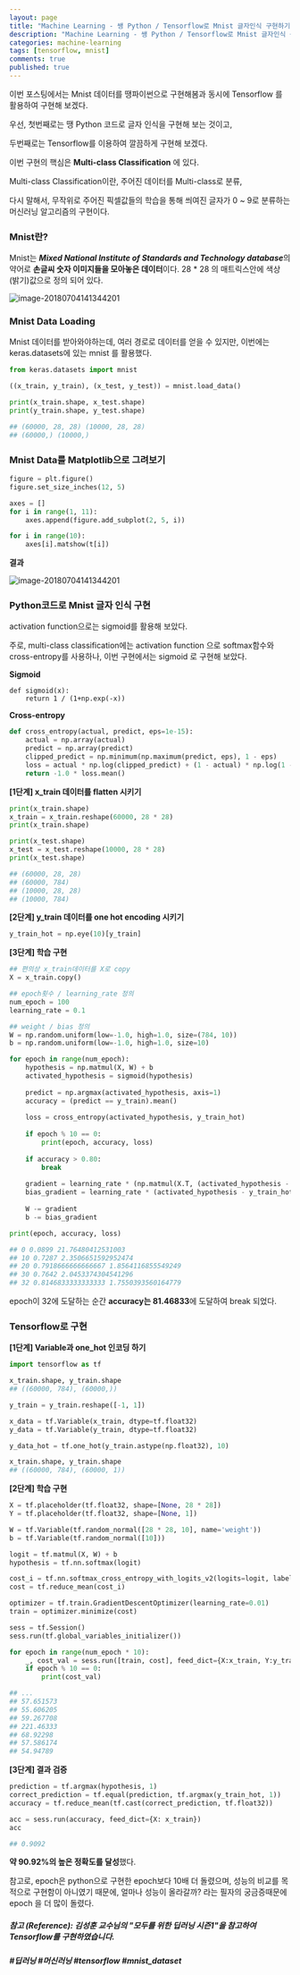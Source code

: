 ```yaml
---
layout: page
title: "Machine Learning - 쌩 Python / Tensorflow로 Mnist 글자인식 구현하기"
description: "Machine Learning - 쌩 Python / Tensorflow로 Mnist 글자인식 구현하기"
categories: machine-learning
tags: [tensorflow, mnist]
comments: true
published: true
---
```


이번 포스팅에서는 Mnist 데이터를 땡파이썬으로 구현해봄과 동시에 Tensorflow 를 활용하여 구현해 보겠다.

우선, 첫번째로는 땡 Python 코드로 글자 인식을 구현해 보는 것이고,

두번째로는 Tensorflow를 이용하여 깔끔하게 구현해 보겠다.

이번 구현의 핵심은 **Multi-class Classification** 에 있다.

Multi-class Classification이란, 주어진 데이터를 Multi-class로 분류,

다시 말해서, 무작위로 주어진 픽셀값들의 학습을 통해 씌여진 글자가 0 ~ 9로 분류하는 머신러닝 알고리즘의 구현이다.



### Mnist란?

Mnist는 ***Mixed National Institute of Standards and Technology database***의 약어로 **손글씨 숫자 이미지들을 모아놓은 데이터**이다. 28 * 28 의 매트릭스안에 색상 (밝기)값으로 정의 되어 있다.

![image-20180704141344201]({{site.baseurl}}/images/2018-07-04-Mnist/image-20180704141344201.png)



### Mnist Data Loading

Mnist 데이터를 받아와야하는데, 여러 경로로 데이터를 얻을 수 있지만, 이번에는 keras.datasets에 있는 mnist 를 활용했다.

```python
from keras.datasets import mnist

((x_train, y_train), (x_test, y_test)) = mnist.load_data()

print(x_train.shape, x_test.shape)
print(y_train.shape, y_test.shape)

## (60000, 28, 28) (10000, 28, 28)
## (60000,) (10000,)
```



### Mnist Data를 Matplotlib으로 그려보기

```python
figure = plt.figure()
figure.set_size_inches(12, 5)

axes = []
for i in range(1, 11):
    axes.append(figure.add_subplot(2, 5, i))

for i in range(10):
    axes[i].matshow(t[i])
```



**결과**

![image-20180704141344201]({{site.baseurl}}/images/2018-07-04-Mnist/image-20180704141344201.png)



### Python코드로 Mnist 글자 인식 구현

activation function으로는 sigmoid를 활용해 보았다.

주로, multi-class classification에는 activation function 으로 softmax함수와 cross-entropy를 사용하나, 이번 구현에서는 sigmoid 로 구현해 보았다.



**Sigmoid**

```pytho
def sigmoid(x):
    return 1 / (1+np.exp(-x))
```



**Cross-entropy**

```python
def cross_entropy(actual, predict, eps=1e-15):
    actual = np.array(actual)
    predict = np.array(predict)
    clipped_predict = np.minimum(np.maximum(predict, eps), 1 - eps)
    loss = actual * np.log(clipped_predict) + (1 - actual) * np.log(1 - clipped_predict
    return -1.0 * loss.mean()
```



**[1단계] x_train 데이터를 flatten 시키기**

```python
print(x_train.shape)
x_train = x_train.reshape(60000, 28 * 28)
print(x_train.shape)

print(x_test.shape)
x_test = x_test.reshape(10000, 28 * 28)
print(x_test.shape)

## (60000, 28, 28)
## (60000, 784)
## (10000, 28, 28)
## (10000, 784)
```



**[2단계] y_train 데이터를 one hot encoding 시키기**

```python
y_train_hot = np.eye(10)[y_train]
```



**[3단계] 학습 구현**

```python
## 편의상 x_train데이터를 X로 copy
X = x_train.copy()

## epoch횟수 / learning_rate 정의
num_epoch = 100
learning_rate = 0.1

## weight / bias 정의
W = np.random.uniform(low=-1.0, high=1.0, size=(784, 10))
b = np.random.uniform(low=-1.0, high=1.0, size=10)

for epoch in range(num_epoch):
    hypothesis = np.matmul(X, W) + b
    activated_hypothesis = sigmoid(hypothesis)
    
    predict = np.argmax(activated_hypothesis, axis=1)
    accuracy = (predict == y_train).mean()
    
    loss = cross_entropy(activated_hypothesis, y_train_hot)
    
    if epoch % 10 == 0:
        print(epoch, accuracy, loss)
        
    if accuracy > 0.80:
        break
    
    gradient = learning_rate * (np.matmul(X.T, (activated_hypothesis - y_train_hot)))
    bias_gradient = learning_rate * (activated_hypothesis - y_train_hot).mean(axis=0)
    
    W -= gradient
    b -= bias_gradient

print(epoch, accuracy, loss)

## 0 0.0899 21.76480412531003
## 10 0.7287 2.3506651592952474
## 20 0.7918666666666667 1.8564116855549249
## 30 0.7642 2.0453374304541296
## 32 0.8146833333333333 1.7550393560164779
```



epoch이 32에 도달하는 순간 **accuracy는 81.46833**에 도달하여 break 되었다.





### Tensorflow로 구현



**[1단계] Variable과 one_hot 인코딩 하기**

```python
import tensorflow as tf

x_train.shape, y_train.shape
## ((60000, 784), (60000,))

y_train = y_train.reshape([-1, 1])

x_data = tf.Variable(x_train, dtype=tf.float32)
y_data = tf.Variable(y_train, dtype=tf.float32)

y_data_hot = tf.one_hot(y_train.astype(np.float32), 10)

x_train.shape, y_train.shape
## ((60000, 784), (60000, 1))
```



**[2단계] 학습 구현**

```python
X = tf.placeholder(tf.float32, shape=[None, 28 * 28])
Y = tf.placeholder(tf.float32, shape=[None, 1])

W = tf.Variable(tf.random_normal([28 * 28, 10], name='weight'))
b = tf.Variable(tf.random_normal([10]))

logit = tf.matmul(X, W) + b
hypothesis = tf.nn.softmax(logit)

cost_i = tf.nn.softmax_cross_entropy_with_logits_v2(logits=logit, labels=y_data_hot)
cost = tf.reduce_mean(cost_i)

optimizer = tf.train.GradientDescentOptimizer(learning_rate=0.01)
train = optimizer.minimize(cost)

sess = tf.Session()
sess.run(tf.global_variables_initializer())

for epoch in range(num_epoch * 10):
    _, cost_val = sess.run([train, cost], feed_dict={X:x_train, Y:y_train})
    if epoch % 10 == 0:
        print(cost_val)

## ...
## 57.651573
## 55.606205
## 59.267708
## 221.46333
## 68.92298
## 57.586174
## 54.94789
```



**[3단계] 결과 검증**

```python
prediction = tf.argmax(hypothesis, 1)
correct_prediction = tf.equal(prediction, tf.argmax(y_train_hot, 1))
accuracy = tf.reduce_mean(tf.cast(correct_prediction, tf.float32))

acc = sess.run(accuracy, feed_dict={X: x_train})
acc

## 0.9092
```



**약 90.92%의 높은 정확도를 달성**했다.

참고로, epoch은 python으로 구현한 epoch보다 10배 더 돌렸으며, 성능의 비교를 목적으로 구현함이 아니였기 때문에, 얼마나 성능이 올라갈까? 라는 필자의 궁금증때문에 epoch 을 더 많이 돌렸다.



##### 참고 (Reference): 김성훈 교수님의 "모두를 위한 딥러닝 시즌1"을 참고하여 Tensorflow를 구현하였습니다.



##### #딥러닝 #머신러닝 #tensorflow #mnist_dataset



